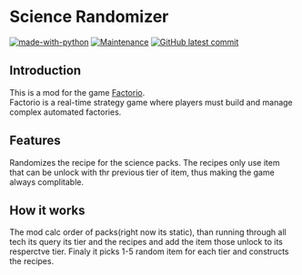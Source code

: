 # Science Randomizer
[![made-with-python](https://img.shields.io/badge/Made%20with-Lua-13008F.svg)](https://www.lua.org/)
[![Maintenance](https://img.shields.io/badge/Maintained%3F-yes-green.svg)](https://GitHub.com/Redart15/science-randomizer/graphs/commit-activity)
[![GitHub latest commit](https://badgen.net/github/last-commit/Redart15/chemical-warfare)](https://GitHub.com/Redart15/science-randomizer/last-commit/)

## Introduction
This is a mod for the game [Factorio](https://store.steampowered.com/app/427520/Factorio/).\
Factorio is a real-time strategy game where players must build and manage complex automated factories.

## Features
Randomizes the recipe for the science packs.
The recipes only use item that can be unlock with thr previous tier of item, thus making the game always complitable.


## How it works
The mod calc order of packs(right now its static), than running through all tech its query its tier and the recipes and add
the item those unlock to its resperctve tier. Finaly it picks 1-5 random item for each tier and constructs the recipes.


